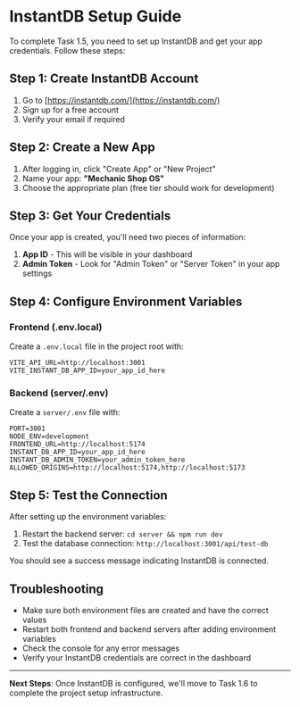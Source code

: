 # InstantDB Setup Guide

To complete Task 1.5, you need to set up InstantDB and get your app credentials. Follow these steps:

## Step 1: Create InstantDB Account

1. Go to [https://instantdb.com/](https://instantdb.com/)
2. Sign up for a free account
3. Verify your email if required

## Step 2: Create a New App

1. After logging in, click "Create App" or "New Project"
2. Name your app: **"Mechanic Shop OS"**
3. Choose the appropriate plan (free tier should work for development)

## Step 3: Get Your Credentials

Once your app is created, you'll need two pieces of information:

1. **App ID** - This will be visible in your dashboard
2. **Admin Token** - Look for "Admin Token" or "Server Token" in your app settings

## Step 4: Configure Environment Variables

### Frontend (.env.local)
Create a `.env.local` file in the project root with:
```
VITE_API_URL=http://localhost:3001
VITE_INSTANT_DB_APP_ID=your_app_id_here
```

### Backend (server/.env)
Create a `server/.env` file with:
```
PORT=3001
NODE_ENV=development
FRONTEND_URL=http://localhost:5174
INSTANT_DB_APP_ID=your_app_id_here
INSTANT_DB_ADMIN_TOKEN=your_admin_token_here
ALLOWED_ORIGINS=http://localhost:5174,http://localhost:5173
```

## Step 5: Test the Connection

After setting up the environment variables:

1. Restart the backend server: `cd server && npm run dev`
2. Test the database connection: `http://localhost:3001/api/test-db`

You should see a success message indicating InstantDB is connected.

## Troubleshooting

- Make sure both environment files are created and have the correct values
- Restart both frontend and backend servers after adding environment variables
- Check the console for any error messages
- Verify your InstantDB credentials are correct in the dashboard

---

**Next Steps**: Once InstantDB is configured, we'll move to Task 1.6 to complete the project setup infrastructure.


